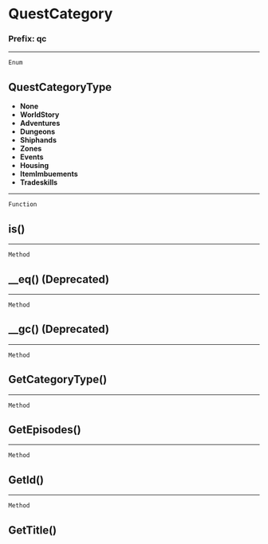 QuestCategory
=============

### Prefix: qc

------------------------------------------------------------------------

`Enum`

QuestCategoryType
-----------------

-   **None**
-   **WorldStory**
-   **Adventures**
-   **Dungeons**
-   **Shiphands**
-   **Zones**
-   **Events**
-   **Housing**
-   **ItemImbuements**
-   **Tradeskills**

------------------------------------------------------------------------

`Function`

is()
----

------------------------------------------------------------------------

`Method`

\_\_eq() (Deprecated)
---------------------

------------------------------------------------------------------------

`Method`

\_\_gc() (Deprecated)
---------------------

------------------------------------------------------------------------

`Method`

GetCategoryType()
-----------------

------------------------------------------------------------------------

`Method`

GetEpisodes()
-------------

------------------------------------------------------------------------

`Method`

GetId()
-------

------------------------------------------------------------------------

`Method`

GetTitle()
----------
